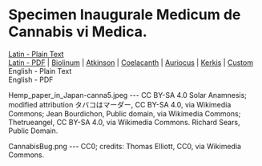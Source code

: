 # Specimen Inaugurale Medicum de Cannabis vi Medica.

[Latin - Plain Text](full-text-latin.md)  
[Latin - PDF](https://cdn.solaranamnesis.com/Seidenschnur/seidenschnur_canna_1803_latin.pdf) | [Biolinum](https://cdn.solaranamnesis.com/Seidenschnur/seidenschnur_canna_1803_latin_biolinum.pdf) | [Atkinson](https://cdn.solaranamnesis.com/Seidenschnur/seidenschnur_canna_1803_latin_atkinson.pdf) | [Coelacanth](https://cdn.solaranamnesis.com/Seidenschnur/seidenschnur_canna_1803_latin_coelacanth.pdf) | [Auriocus](https://cdn.solaranamnesis.com/Seidenschnur/seidenschnur_canna_1803_latin_aurical.pdf) | [Kerkis](https://cdn.solaranamnesis.com/Seidenschnur/seidenschnur_canna_1803_latin_kerkis.pdf) | [Custom](https://cdn.solaranamnesis.com/Seidenschnur/seidenschnur_canna_1803_latin_custom.pdf)  
English - Plain Text  
English - PDF  

Hemp_paper_in_Japan-canna5.jpeg --- CC BY-SA 4.0 Solar Anamnesis; modified attribution タバコはマーダー, CC BY-SA 4.0, via Wikimedia Commons; Jean Bourdichon, Public domain, via Wikimedia Commons; Thetrueangel, CC BY-SA 4.0, via Wikimedia Commons. Richard Sears, Public Domain.

CannabisBug.png --- CC0; credits: Thomas Elliott, CC0, via Wikimedia Commons.
